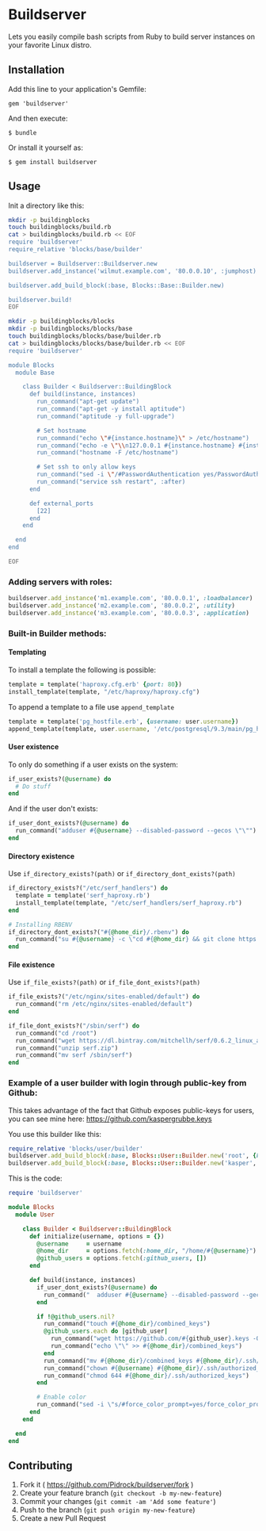 # Buildserver

Lets you easily compile bash scripts from Ruby to build server instances on your favorite Linux distro.

## Installation

Add this line to your application's Gemfile:

    gem 'buildserver'

And then execute:

    $ bundle

Or install it yourself as:

    $ gem install buildserver

## Usage

Init a directory like this:

```bash
mkdir -p buildingblocks
touch buildingblocks/build.rb
cat > buildingblocks/build.rb << EOF
require 'buildserver'
require_relative 'blocks/base/builder'

buildserver = Buildserver::Buildserver.new
buildserver.add_instance('wilmut.example.com', '80.0.0.10', :jumphost)

buildserver.add_build_block(:base, Blocks::Base::Builder.new)

buildserver.build!
EOF

mkdir -p buildingblocks/blocks
mkdir -p buildingblocks/blocks/base
touch buildingblocks/blocks/base/builder.rb
cat > buildingblocks/blocks/base/builder.rb << EOF
require 'buildserver'

module Blocks
  module Base

    class Builder < Buildserver::BuildingBlock
      def build(instance, instances)
        run_command("apt-get update")
        run_command("apt-get -y install aptitude")
        run_command("aptitude -y full-upgrade")

        # Set hostname
        run_command("echo \"#{instance.hostname}\" > /etc/hostname")
        run_command("echo -e \"\\n127.0.0.1 #{instance.hostname} #{instance.hostname}.local\\n\" >> /etc/hosts")
        run_command("hostname -F /etc/hostname")

        # Set ssh to only allow keys
        run_command("sed -i \"/#PasswordAuthentication yes/PasswordAuthentication no/g\" /etc/ssh/sshd_config")
        run_command("service ssh restart", :after)
      end

      def external_ports
        [22]
      end
    end

  end
end

EOF
```

### Adding servers with roles:

```ruby
buildserver.add_instance('m1.example.com', '80.0.0.1', :loadbalancer)
buildserver.add_instance('m2.example.com', '80.0.0.2', :utility)
buildserver.add_instance('m3.example.com', '80.0.0.3', :application)
```

### Built-in Builder methods:

#### Templating

To install a template the following is possible:

```ruby
template = template('haproxy.cfg.erb' {port: 80})
install_template(template, "/etc/haproxy/haproxy.cfg")
```

To append a template to a file use `append_template`

```ruby
template = template('pg_hostfile.erb', {username: user.username})
append_template(template, user.username, '/etc/postgresql/9.3/main/pg_hba.conf')
```

#### User existence

To only do something if a user exists on the system:

```ruby
if_user_exists?(@username) do
  # Do stuff
end
```

And if the user don't exists:

```ruby
if_user_dont_exists?(@username) do
  run_command("adduser #{@username} --disabled-password --gecos \"\"")
end
```

#### Directory existence

Use `if_directory_exists?(path)` or `if_directory_dont_exists?(path)`

```ruby
if_directory_exists?("/etc/serf_handlers") do
  template = template('serf_haproxy.rb')
  install_template(template, "/etc/serf_handlers/serf_haproxy.rb")
end

# Installing RBENV
if_directory_dont_exists?("#{@home_dir}/.rbenv") do
  run_command("su #{@username} -c \"cd #{@home_dir} && git clone https://github.com/sstephenson/rbenv.git #{@home_dir}/.rbenv\"")
end
```

#### File existence

Use `if_file_exists?(path)` or `if_file_dont_exists?(path)`

```ruby
if_file_exists?("/etc/nginx/sites-enabled/default") do
  run_command("rm /etc/nginx/sites-enabled/default")
end

if_file_dont_exists?("/sbin/serf") do
  run_command("cd /root")
  run_command("wget https://dl.bintray.com/mitchellh/serf/0.6.2_linux_amd64.zip -O serf.zip")
  run_command("unzip serf.zip")
  run_command("mv serf /sbin/serf")
end
```

### Example of a user builder with login through public-key from Github:

This takes advantage of the fact that Github exposes public-keys for users, you can see mine here: https://github.com/kaspergrubbe.keys

You use this builder like this:

```ruby
require_relative 'blocks/user/builder'
buildserver.add_build_block(:base, Blocks::User::Builder.new('root', {home_dir: '/root', github_users: ['kaspergrubbe']}))
buildserver.add_build_block(:base, Blocks::User::Builder.new('kasper', {github_users: ['kaspergrubbe']}))
```

This is the code:

```ruby
require 'buildserver'

module Blocks
  module User

    class Builder < Buildserver::BuildingBlock
      def initialize(username, options = {})
        @username     = username
        @home_dir     = options.fetch(:home_dir, "/home/#{@username}")
        @github_users = options.fetch(:github_users, [])
      end

      def build(instance, instances)
        if_user_dont_exists?(@username) do
          run_command("  adduser #{@username} --disabled-password --gecos \"\"")
        end

        if !@github_users.nil?
          run_command("touch #{@home_dir}/combined_keys")
          @github_users.each do |github_user|
            run_command("wget https://github.com/#{github_user}.keys -O - >> #{@home_dir}/combined_keys")
            run_command("echo \"\" >> #{@home_dir}/combined_keys")
          end
          run_command("mv #{@home_dir}/combined_keys #{@home_dir}/.ssh/authorized_keys")
          run_command("chown #{@username} #{@home_dir}/.ssh/authorized_keys")
          run_command("chmod 644 #{@home_dir}/.ssh/authorized_keys")
        end

        # Enable color
        run_command("sed -i \"s/#force_color_prompt=yes/force_color_prompt=yes/g\" #{@home_dir}/.bashrc")
      end
    end

  end
end
```

## Contributing

1. Fork it ( https://github.com/Pidrock/buildserver/fork )
2. Create your feature branch (`git checkout -b my-new-feature`)
3. Commit your changes (`git commit -am 'Add some feature'`)
4. Push to the branch (`git push origin my-new-feature`)
5. Create a new Pull Request
